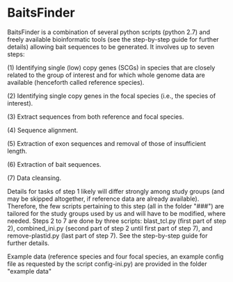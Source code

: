 # BaitsFinder
BaitsFinder is a combination of several python scripts (python 2.7) and freely available bioinformatic tools (see the step-by-step guide for further details) allowing bait sequences to be generated. It involves up to seven steps:

(1) Identifying single (low) copy genes (SCGs) in species that are closely related to the group of interest and for which whole genome data are available (henceforth called reference species).

(2) Identifying single copy genes in the focal species (i.e., the species of interest).

(3) Extract sequences from both reference and focal species.

(4) Sequence alignment.

(5) Extraction of exon sequences and removal of those of insufficient length.

(6) Extraction of bait sequences.

(7) Data cleansing.

Details for tasks of step 1 likely will differ strongly among study groups (and may be skipped altogether, if reference data are already available). Therefore, the few scripts pertaining to this step (all in the folder "###") are tailored for the study groups used by us and will have to be modified, where needed.
Steps 2 to 7 are done by three scripts: blast_tcl.py (first part of step 2), combined_ini.py (second part of step 2 until first part of step 7), and remove-plastid.py (last part of step 7). See the step-by-step guide for further details.

Example data (reference species and four focal species, an example config file as requested by the script config-ini.py) are provided in the folder "example data"
